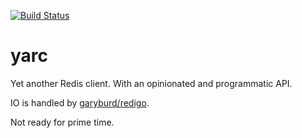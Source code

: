 [![Build Status](https://travis-ci.org/artnez/yarc.svg?branch=master)](http://travis-ci.org/artnez/yarc)

yarc
====

Yet another Redis client. With an opinionated and programmatic API.

IO is handled by [garyburd/redigo][redigo].

Not ready for prime time.

[redigo]: https://github.com/garyburd/redigo
